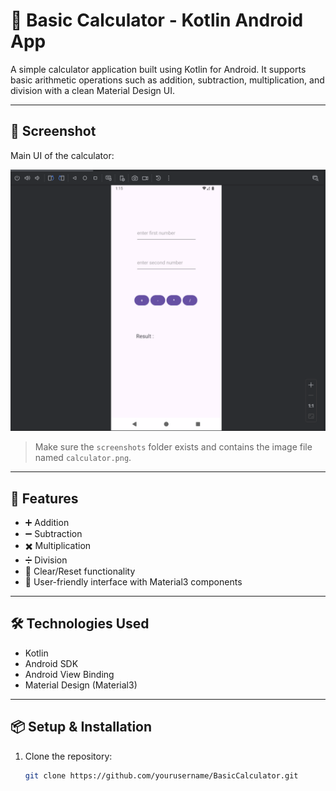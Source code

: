 # 🧮 Basic Calculator - Kotlin Android App

A simple calculator application built using Kotlin for Android. It supports basic arithmetic operations such as addition, subtraction, multiplication, and division with a clean Material Design UI.

---

## 📱 Screenshot

Main UI of the calculator:

![Calculator Screenshot](screenshot/calculator.png)

> Make sure the `screenshots` folder exists and contains the image file named `calculator.png`.

---

## 🚀 Features

- ➕ Addition  
- ➖ Subtraction  
- ✖️ Multiplication  
- ➗ Division  
- 🧼 Clear/Reset functionality  
- 🧩 User-friendly interface with Material3 components  

---

## 🛠 Technologies Used

- Kotlin  
- Android SDK  
- Android View Binding  
- Material Design (Material3)  

---

## 📦 Setup & Installation

1. Clone the repository:
   ```bash
   git clone https://github.com/yourusername/BasicCalculator.git
